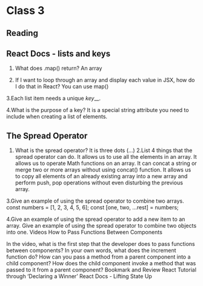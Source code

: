 # Class 3

## Reading

## React Docs - lists and keys

1. What does .map() return?   An array

2. If I want to loop through an array and display each value in JSX, how do I do that in React?  You can use map()

3.Each list item needs a unique _key___.

4.What is the purpose of a key?   It is a special string attribute you need to include when creating a list of elements.

## The Spread Operator

1. What is the spread operator?  It is three dots (...)
2.List 4 things that the spread operator can do.
It allows us to use all the elements in an array.
It allows us to operate Math functions on an array.
It can concat a string or merge two or more arrays without using concat() function.
It allows us to copy all elements of an already existing array into a new array and perform push, pop operations without even disturbing the previous array.

3.Give an example of using the spread operator to combine two arrays.
const numbers = [1, 2, 3, 4, 5, 6];
const [one, two, ...rest] = numbers;

4.Give an example of using the spread operator to add a new item to an array.
Give an example of using the spread operator to combine two objects into one.
Videos
How to Pass Functions Between Components

In the video, what is the first step that the developer does to pass functions between components?
In your own words, what does the increment function do?
How can you pass a method from a parent component into a child component?
How does the child component invoke a method that was passed to it from a parent component?
Bookmark and Review
React Tutorial through ‘Declaring a Winner’
React Docs - Lifting State Up
